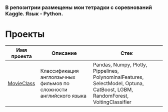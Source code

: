### В репозитрии размещены мои тетрадки с соревнований Kaggle. Язык - Python. 

# Проекты

| Имя проекта                                                   | Описание                                                                                                                                                                                                                                                                                                                                                                                   | Стек                                                                                                                                                   |
|---------------------------------------------------------------|--------------------------------------------------------------------------------------------------------------------------------------------------------------------------------------------------------------------------------------------------------------------------------------------------------------------------------------------------------------------------------------------|--------------------------------------------------------------------------------------------------------------------------------------------------------|
| [MovieClass](MovieClass/)                              | Классификация англоязычных фильмов по сложности английского языка                                                                                                                                               | Pandas, Numpy, Plotly, Pippelines, PolynominalFeatures, SelectModel, Optuna,  CatBoost, LGBM, RandomForest, VoitingClassifier                                                                                                       
